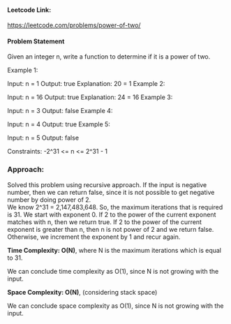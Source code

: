 #### Leetcode Link:
https://leetcode.com/problems/power-of-two/

#### Problem Statement
Given an integer n, write a function to determine if it is a power of two.

Example 1:

Input: n = 1
Output: true
Explanation: 20 = 1
Example 2:

Input: n = 16
Output: true
Explanation: 24 = 16
Example 3:

Input: n = 3
Output: false
Example 4:

Input: n = 4
Output: true
Example 5:

Input: n = 5
Output: false


Constraints:
-2^31 <= n <= 2^31 - 1

###  Approach:
Solved this problem using recursive approach.
If the input is negative number, then we can return false, since it is not possible to get negative number by doing power of 2.  
We know 2^31 = 2,147,483,648. So, the maximum iterations that is required is 31.
We start with exponent 0. If 2 to the power of the current exponent matches with n, then we return true.
If 2 to the power of the current exponent is greater than n, then n is not power of 2 and we return false.
Otherwise, we increment the exponent by 1 and recur again.

**Time Complexity: O(N)**, where N is the maximum iterations which is equal to 31. 

We can conclude time complexity as O(1), since N is not growing with the input.

**Space Complexity: O(N)**, (considering stack space)

We can conclude space complexity as O(1), since N is not growing with the input.